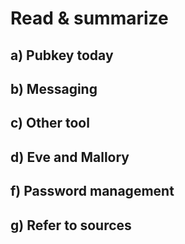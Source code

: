 # Read & summarize 
## a) Pubkey today
## b) Messaging
## c) Other tool
## d) Eve and Mallory
## f) Password management
## g) Refer to sources
